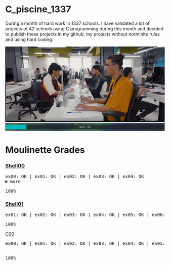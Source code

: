 # C_piscine_1337

During a month of hard work in 1337 schools. I have validated a lot of projects of 42 schools using C programming during this month and decided to publish these projects in my github, my projects without norminite rules and using hard coding.

<img src="https://github.com/wmBolles/C-piscine-1337/blob/main/images/Screenshot%202023-08-27%20120959.png">
<img src="https://github.com/wmBolles/C-piscine-1337/blob/main/images/Screenshot%202023-08-28%20210910.png">

<style>
  .no-newline {
    white-space: nowrap;
  }
</style>

  <h1>Moulinette Grades</h1>

### <a href="https://github.com/wmBolles/C-piscine-1337/tree/main/shell00"> Shell00</a>
<pre>ex00: OK | ex01: OK | ex02: OK | ex03: OK | ex04: OK <details class="no-newline"><summary class="no-newline">more</summary> ex05: OK | ex06: OK | ex07: OK | ex08: OK | ex09: OK </details></pre>
  <pre class="no-newline">100%</pre>

### <a href="https://github.com/wmBolles/C-piscine-1337/tree/main/shell01">Shell01</a>
  <pre>ex01: OK | ex02: OK | ex03: OK | ex04: OK | ex05: OK | ex06: OK | ex07: OK | ex08: OK</pre><pre>100%</pre>

  <a href="https://github.com/wmBolles/C-piscine-1337/tree/main/c00">C00</a>
  <pre>
ex00: OK | ex01: OK | ex02: OK | ex03: OK | ex04: OK | ex05: OK | ex06: OK | ex07: OK | ex08: OK
  </pre>
  <pre>100%</pre>

